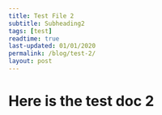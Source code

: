 ```yaml
---
title: Test File 2
subtitle: Subheading2
tags: [test]
readtime: true
last-updated: 01/01/2020
permalink: /blog/test-2/
layout: post
---
```

# Here is the test doc 2
